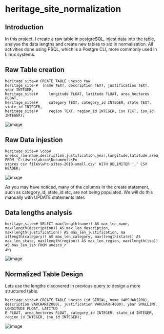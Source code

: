 # heritage_site_normalization

## Introduction
In this project, I create a raw table in postgreSQL, injest data into the table, analyse the data lengths and create new tables to aid in normalization. 
All activities done using PSQL, which is a Postgre CLI, more commonly used in Linux systems.

## Raw Table creation

```
heritage_site=# CREATE TABLE unesco_raw
heritage_site-#  (name TEXT, description TEXT, justification TEXT, year INTEGER,
heritage_site(#     longitude FLOAT, latitude FLOAT, area_hectares FLOAT,
heritage_site(#     category TEXT, category_id INTEGER, state TEXT, state_id INTEGER,
heritage_site(#     region TEXT, region_id INTEGER, iso TEXT, iso_id INTEGER);
```
![image](https://github.com/SkywalkerZ/heritage_site_normalization/assets/6307592/395f7265-583e-42a2-8d14-edc94c716959)

## Raw Data injestion

```
heritage_site=# \copy unesco_raw(name,description,justification,year,longitude,latitude,area_hectares,category,state,region,iso) FROM 'C:\Users\abraa\Documents\Po
stgres csv files\whc-sites-2018-small.csv' WITH DELIMITER ',' CSV HEADER;
```
![image](https://github.com/SkywalkerZ/heritage_site_normalization/assets/6307592/ee2cca92-157d-4d45-8432-c80f35757b1f)

As you may have noticed, many of the columns in the create statement, such as category_id, state_id etc, are not being populated. We will do this manually with UPDATE statements later.

## Data lengths analysis

```
heritage_site=# SELECT max(length(name)) AS max_len_name, max(length(description)) AS max_len_description, max(length(justification)) AS max_len_justification, ma
x(length(category)) AS max_len_category, max(length(state)) AS max_len_state, max(length(region)) AS max_len_region, max(length(iso)) AS max_len_iso FROM unesco_r
aw;
```
![image](https://github.com/SkywalkerZ/heritage_site_normalization/assets/6307592/c8920ab2-aec7-453e-b0eb-c1642589f999)

## Normalized Table Design

Lets use the lengths discovered in previous query to design a more structured table.

```
heritage_site=# CREATE TABLE unesco (id SERIAL, name VARCHAR(200), description VARCHAR(2000), justification VARCHAR(4000), year SMALLINT, LONGITUDE FLOAT, LATITUD
E FLOAT, area_hectores FLOAT, category_id INTEGER, state_id INTEGER, region_id INTEGER, iso_id INTEGER);
```
![image](https://github.com/SkywalkerZ/heritage_site_normalization/assets/6307592/f650d427-187d-4928-91be-e8ba6426ed6b)




